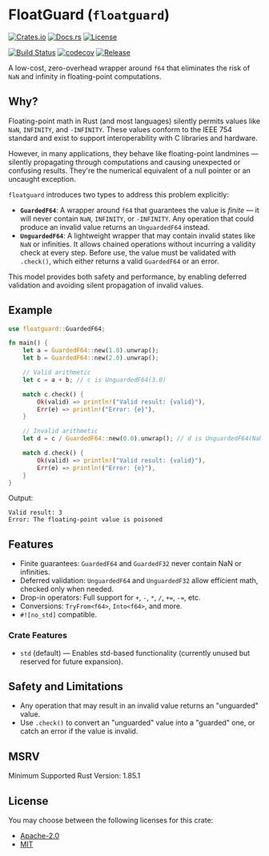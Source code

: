 # FloatGuard (`floatguard`)

[![Crates.io](https://img.shields.io/crates/v/floatguard.svg)](https://crates.io/crates/floatguard)
[![Docs.rs](https://img.shields.io/badge/docs.rs-floatguard-blue)](https://docs.rs/floatguard)
[![License](https://img.shields.io/crates/l/floatguard)](https://github.com/stevethedev/floatguard/blob/main/LICENSE.MID.md)

[![Build Status](https://github.com/stevethedev/floatguard/actions/workflows/ci.yml/badge.svg)](https://github.com/stevethedev/floatguard/actions)
[![codecov](https://codecov.io/gh/stevethedev/floatguard/graph/badge.svg?token=9OhzXIlNjL)](https://codecov.io/gh/stevethedev/floatguard)
[![Release](https://github.com/stevethedev/floatguard/actions/workflows/release.yml/badge.svg)](https://github.com/stevethedev/floatguard/actions/workflows/release.yml)

A low-cost, zero-overhead wrapper around `f64` that eliminates the risk of `NaN` and infinity in floating-point
computations.

## Why?

Floating-point math in Rust (and most languages) silently permits values like `NaN`, `INFINITY`, and `-INFINITY`. These
values conform to the IEEE 754 standard and exist to support interoperability with C libraries and hardware.

However, in many applications, they behave like floating-point landmines — silently propagating through computations and
causing unexpected or confusing results. They're the numerical equivalent of a null pointer or an uncaught exception.

`floatguard` introduces two types to address this problem explicitly:

- **`GuardedF64`**: A wrapper around `f64` that guarantees the value is _finite_ — it will never contain `NaN`,
  `INFINITY`, or `-INFINITY`. Any operation that could produce an invalid value returns an `UnguardedF64` instead.
- **`UnguardedF64`**: A lightweight wrapper that may contain invalid states like `NaN` or infinities. It allows chained
  operations without incurring a validity check at every step. Before use, the value must be validated with `.check()`,
  which either returns a valid `GuardedF64` or an error.

This model provides both safety and performance, by enabling deferred validation and avoiding silent propagation of
invalid values.

## Example

```rust
use floatguard::GuardedF64;

fn main() {
    let a = GuardedF64::new(1.0).unwrap();
    let b = GuardedF64::new(2.0).unwrap();

    // Valid arithmetic
    let c = a + b; // c is UnguardedF64(3.0)

    match c.check() {
        Ok(valid) => println!("Valid result: {valid}"),
        Err(e) => println!("Error: {e}"),
    }

    // Invalid arithmetic
    let d = c / GuardedF64::new(0.0).unwrap(); // d is UnguardedF64(NaN)

    match d.check() {
        Ok(valid) => println!("Valid result: {valid}"),
        Err(e) => println!("Error: {e}"),
    }
}
```

Output:

```plaintext
Valid result: 3
Error: The floating-point value is poisoned
```

## Features

- Finite guarantees: `GuardedF64` and `GuardedF32` never contain NaN or infinities.
- Deferred validation: `UnguardedF64` and `UnguardedF32` allow efficient math, checked only when needed.
- Drop-in operators: Full support for `+`, `-`, `*`, `/`, `+=`, `-=`, etc.
- Conversions: `TryFrom<f64>`, `Into<f64>`, and more.
- `#![no_std]` compatible.

### Crate Features

- `std` (default) — Enables std-based functionality (currently unused but reserved for future expansion).

## Safety and Limitations

- Any operation that may result in an invalid value returns an "unguarded" value.
- Use `.check()` to convert an "unguarded" value into a "guarded" one, or catch an error if the value is invalid.

## MSRV

Minimum Supported Rust Version: 1.85.1

## License

You may choose between the following licenses for this crate:

* [Apache-2.0](https://raw.githubusercontent.com/stevethedev/floatguard/refs/heads/main/LICENSE.Apache-2.0.md)
* [MIT](https://raw.githubusercontent.com/stevethedev/floatguard/refs/heads/main/LICENSE.MIT.md)
